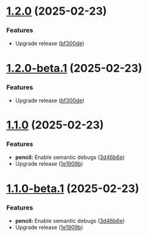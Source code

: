 # [1.2.0](https://github.com/mguyard/pydiagral/compare/v1.1.0...v1.2.0) (2025-02-23)


### Features

* Upgrade release ([bf300de](https://github.com/mguyard/pydiagral/commit/bf300de439c11b5bb2874043e1d2fe649d8f3073))

# [1.2.0-beta.1](https://github.com/mguyard/pydiagral/compare/v1.1.0...v1.2.0-beta.1) (2025-02-23)


### Features

* Upgrade release ([bf300de](https://github.com/mguyard/pydiagral/commit/bf300de439c11b5bb2874043e1d2fe649d8f3073))

# [1.1.0](https://github.com/mguyard/pydiagral/compare/v1.0.0...v1.1.0) (2025-02-23)


### Features

* **pencil:** Enable semantic debugs ([3d46b6e](https://github.com/mguyard/pydiagral/commit/3d46b6e220a7a26bea9f67112bfaea87419a9717))
* Upgrade release ([1e1909b](https://github.com/mguyard/pydiagral/commit/1e1909bbf6b0626d23584f98d0ff02d55f0f264c))

# [1.1.0-beta.1](https://github.com/mguyard/pydiagral/compare/v1.0.0...v1.1.0-beta.1) (2025-02-23)


### Features

* **pencil:** Enable semantic debugs ([3d46b6e](https://github.com/mguyard/pydiagral/commit/3d46b6e220a7a26bea9f67112bfaea87419a9717))
* Upgrade release ([1e1909b](https://github.com/mguyard/pydiagral/commit/1e1909bbf6b0626d23584f98d0ff02d55f0f264c))
